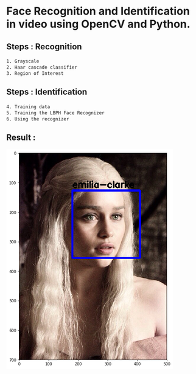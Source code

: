 # Face Recognition and Identification in video using OpenCV and Python.

## Steps : Recognition
    1. Grayscale 
    2. Haar cascade classifier
    3. Region of Interest
    
## Steps : Identification
    4. Training data
    5. Training the LBPH Face Recognizer 
    6. Using the recognizer
    
## Result :
![png](recognizers/result.png "png")
